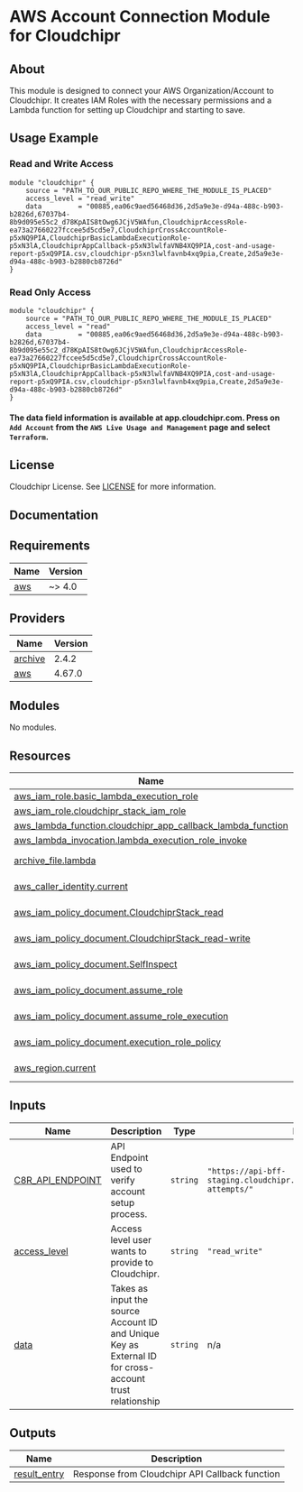 # AWS Account Connection Module for Cloudchipr

## About

This module is designed to connect your AWS Organization/Account to Cloudchipr. It creates IAM Roles with the necessary permissions and a Lambda function for setting up Cloudchipr and starting to save.

## Usage Example

### Read and Write Access
```hcl
module "cloudchipr" {
    source = "PATH_TO_OUR_PUBLIC_REPO_WHERE_THE_MODULE_IS_PLACED"
    access_level = "read_write"
    data         = "00885,ea06c9aed56468d36,2d5a9e3e-d94a-488c-b903-b2826d,67037b4-8b9d095e55c2_d78KpAIS8tOwg6JCjV5WAfun,CloudchiprAccessRole-ea73a27660227fccee5d5cd5e7,CloudchiprCrossAccountRole-p5xNQ9PIA,CloudchiprBasicLambdaExecutionRole-p5xN3lA,CloudchiprAppCallback-p5xN3lwlfaVNB4XQ9PIA,cost-and-usage-report-p5xQ9PIA.csv,cloudchipr-p5xn3lwlfavnb4xq9pia,Create,2d5a9e3e-d94a-488c-b903-b2880cb8726d"
}
```

### Read Only Access
```hcl
module "cloudchipr" {
    source = "PATH_TO_OUR_PUBLIC_REPO_WHERE_THE_MODULE_IS_PLACED"
    access_level = "read"
    data         = "00885,ea06c9aed56468d36,2d5a9e3e-d94a-488c-b903-b2826d,67037b4-8b9d095e55c2_d78KpAIS8tOwg6JCjV5WAfun,CloudchiprAccessRole-ea73a27660227fccee5d5cd5e7,CloudchiprCrossAccountRole-p5xNQ9PIA,CloudchiprBasicLambdaExecutionRole-p5xN3lA,CloudchiprAppCallback-p5xN3lwlfaVNB4XQ9PIA,cost-and-usage-report-p5xQ9PIA.csv,cloudchipr-p5xn3lwlfavnb4xq9pia,Create,2d5a9e3e-d94a-488c-b903-b2880cb8726d"
}
```

#### The data field information is available at app.cloudchipr.com. Press on `Add Account` from the `AWS Live Usage and Management` page and select `Terraform`.

## License
Cloudchipr License. See [LICENSE](https://github.com/cloudchipr/api-bff/terraform/LICENSE) for more information.  

## Documentation

<!-- BEGIN_TF_DOCS -->
## Requirements

| Name | Version |
|------|---------|
| <a name="requirement_aws"></a> [aws](#requirement\_aws) | ~> 4.0 |

## Providers

| Name | Version |
|------|---------|
| <a name="provider_archive"></a> [archive](#provider\_archive) | 2.4.2 |
| <a name="provider_aws"></a> [aws](#provider\_aws) | 4.67.0 |

## Modules

No modules.

## Resources

| Name | Type |
|------|------|
| [aws_iam_role.basic_lambda_execution_role](https://registry.terraform.io/providers/hashicorp/aws/latest/docs/resources/iam_role) | resource |
| [aws_iam_role.cloudchipr_stack_iam_role](https://registry.terraform.io/providers/hashicorp/aws/latest/docs/resources/iam_role) | resource |
| [aws_lambda_function.cloudchipr_app_callback_lambda_function](https://registry.terraform.io/providers/hashicorp/aws/latest/docs/resources/lambda_function) | resource |
| [aws_lambda_invocation.lambda_execution_role_invoke](https://registry.terraform.io/providers/hashicorp/aws/latest/docs/resources/lambda_invocation) | resource |
| [archive_file.lambda](https://registry.terraform.io/providers/hashicorp/archive/latest/docs/data-sources/file) | data source |
| [aws_caller_identity.current](https://registry.terraform.io/providers/hashicorp/aws/latest/docs/data-sources/caller_identity) | data source |
| [aws_iam_policy_document.CloudchiprStack_read](https://registry.terraform.io/providers/hashicorp/aws/latest/docs/data-sources/iam_policy_document) | data source |
| [aws_iam_policy_document.CloudchiprStack_read-write](https://registry.terraform.io/providers/hashicorp/aws/latest/docs/data-sources/iam_policy_document) | data source |
| [aws_iam_policy_document.SelfInspect](https://registry.terraform.io/providers/hashicorp/aws/latest/docs/data-sources/iam_policy_document) | data source |
| [aws_iam_policy_document.assume_role](https://registry.terraform.io/providers/hashicorp/aws/latest/docs/data-sources/iam_policy_document) | data source |
| [aws_iam_policy_document.assume_role_execution](https://registry.terraform.io/providers/hashicorp/aws/latest/docs/data-sources/iam_policy_document) | data source |
| [aws_iam_policy_document.execution_role_policy](https://registry.terraform.io/providers/hashicorp/aws/latest/docs/data-sources/iam_policy_document) | data source |
| [aws_region.current](https://registry.terraform.io/providers/hashicorp/aws/latest/docs/data-sources/region) | data source |

## Inputs

| Name | Description | Type | Default | Required |
|------|-------------|------|---------|:--------:|
| <a name="input_C8R_API_ENDPOINT"></a> [C8R\_API\_ENDPOINT](#input\_C8R\_API\_ENDPOINT) | API Endpoint used to verify account setup process. | `string` | `"https://api-bff-staging.cloudchipr.io/providers/aws/account-attempts/"` | no |
| <a name="input_access_level"></a> [access\_level](#input\_access\_level) | Access level user wants to provide to Cloudchipr. | `string` | `"read_write"` | no |
| <a name="input_data"></a> [data](#input\_data) | Takes as input the source Account ID and Unique Key as External ID for cross-account trust relationship | `string` | n/a | yes |

## Outputs

| Name | Description |
|------|-------------|
| <a name="output_result_entry"></a> [result\_entry](#output\_result\_entry) | Response from Cloudchipr API Callback function |
<!-- END_TF_DOCS -->
<!-- END_TF_DOCS -->